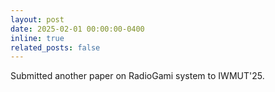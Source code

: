```yaml
---
layout: post
date: 2025-02-01 00:00:00-0400
inline: true
related_posts: false
---
```


Submitted another paper on RadioGami system to IWMUT'25.
